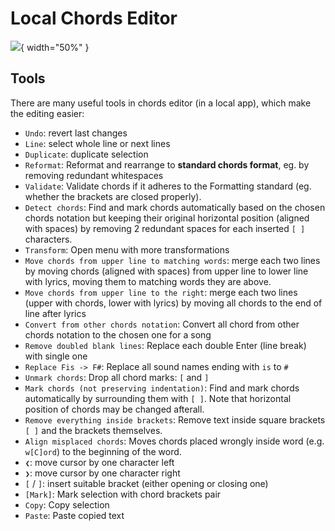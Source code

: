 # Local Chords Editor

![](./assets/screenshots-mobile-en/04.png){ width="50%" }

## Tools
There are many useful tools in chords editor (in a local app), which make the editing easier:

- `Undo`: revert last changes
- `Line`: select whole line or next lines
- `Duplicate`: duplicate selection
- `Reformat`: Reformat and rearrange to **standard chords format**, eg. by removing redundant whitespaces
- `Validate`: Validate chords if it adheres to the Formatting standard (eg. whether the brackets are closed properly).
- `Detect chords`: Find and mark chords automatically based on the chosen chords notation but keeping their original horizontal position (aligned with spaces) by removing 2 redundant spaces for each inserted `[ ]` characters.
- `Transform`: Open menu with more transformations
- `Move chords from upper line to matching words`: merge each two lines by moving chords (aligned with spaces) from upper line to lower line with lyrics, moving them to matching words they are above.
- `Move chords from upper line to the right`: merge each two lines (upper with chords, lower with lyrics) by moving all chords to the end of line after lyrics
- `Convert from other chords notation`: Convert all chord from other chords notation to the chosen one for a song
- `Remove doubled blank lines`: Replace each double Enter (line break) with single one
- `Replace Fis -> F#`: Replace all sound names ending with `is` to `#`
- `Unmark chords`: Drop all chord marks: `[` and `]`
- `Mark chords (not preserving indentation)`: Find and mark chords automatically by surrounding them with `[ ]`. Note that horizontal position of chords may be changed afterall.
- `Remove everything inside brackets`: Remove text inside square brackets `[ ]` and the brackets themselves.
- `Align misplaced chords`: Moves chords placed wrongly inside word (e.g. `w[C]ord`) to the beginning of the word.
- `❮`: move cursor by one character left
- `❯`: move cursor by one character right
- `[` / `]`: insert suitable bracket (either opening or closing one)
- `[Mark]`: Mark selection with chord brackets pair
- `Copy`: Copy selection
- `Paste`: Paste copied text
